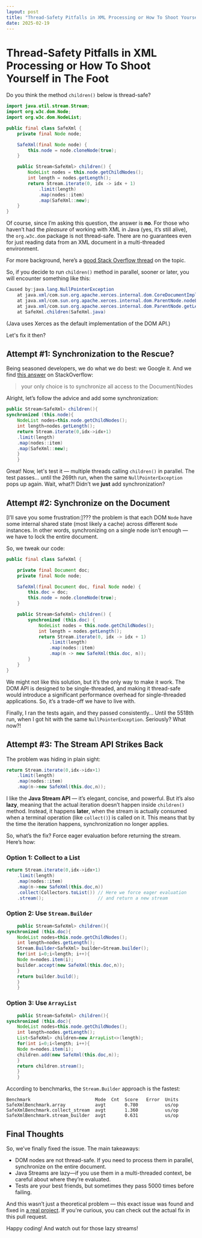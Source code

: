 ```yaml
---
layout: post
title: "Thread-Safety Pitfalls in XML Processing or How To Shoot Yourself in The Foot"
date: 2025-02-19
---
```


# Thread-Safety Pitfalls in XML Processing or How To Shoot Yourself in The Foot

Do you think the method `children()` below is thread-safe?

```java
import java.util.stream.Stream;
import org.w3c.dom.Node;
import org.w3c.dom.NodeList;

public final class SafeXml {
    private final Node node;

    SafeXml(final Node node) {
        this.node = node.cloneNode(true);
    }

    public Stream<SafeXml> children() {
        NodeList nodes = this.node.getChildNodes();
        int length = nodes.getLength();
        return Stream.iterate(0, idx -> idx + 1)
            .limit(length)
            .map(nodes::item)
            .map(SafeXml::new);
    }
}
```

Of course, since I’m asking this question, the answer is **no**.
For those who haven’t had the _pleasure_ of working with XML in Java (yes, it’s
still alive), the `org.w3c.dom` package is not thread-safe.
There are no guarantees even for just reading data from an XML document in
a multi-threaded environment.

For more background, here’s
a [good Stack Overflow thread](https://stackoverflow.com/questions/3439485/java-and-xml-jaxp-what-about-caching-and-thread-safety)
on the topic.

So, if you decide to run `children()` method in parallel, sooner or later,
you will encounter something like this:

```java
Caused by:java.lang.NullPointerException
    at java.xml/com.sun.org.apache.xerces.internal.dom.CoreDocumentImpl.getNodeListCache(CoreDocumentImpl.java:2283)
    at java.xml/com.sun.org.apache.xerces.internal.dom.ParentNode.nodeListGetLength(ParentNode.java:690)
    at java.xml/com.sun.org.apache.xerces.internal.dom.ParentNode.getLength(ParentNode.java:720)
    at SafeXml.children(SafeXml.java)
```

(Java uses Xerces as the default implementation of the DOM API.)

Let's fix it then?

## Attempt #1: Synchronization to the Rescue?

Being seasoned developers, we do what we do best: we Google it. And we
find [this answer](https://stackoverflow.com/questions/10550900/concurrency-and-reusage-of-org-w3c-dom-node)
on StackOverflow:

> your only choice is to synchronize all access to the Document/Nodes

Alright, let’s follow the advice and add some synchronization:

```java
public Stream<SafeXml> children(){
synchronized (this.node){
    NodeList nodes=this.node.getChildNodes();
    int length=nodes.getLength();
    return Stream.iterate(0,idx->idx+1)
    .limit(length)
    .map(nodes::item)
    .map(SafeXml::new);
    }
    }
```

Great! Now, let's test it — multiple threads calling `children()` in parallel.
The test passes... until the 269th run, when the same `NullPointerException`
pops up again. Wait, what?! Didn’t we **just** add synchronization?

## Attempt #2: Synchronize on the Document

[I’ll save you some frustration:]??? the problem is that each DOM `Node` have some
internal shared state (most likely a cache) across different `Node` instances.
In other words, synchronizing on a single node isn’t enough — we have to lock
the entire document.

So, we tweak our code:

```java
public final class SafeXml {

    private final Document doc;
    private final Node node;

    SafeXml(final Document doc, final Node node) {
        this.doc = doc;
        this.node = node.cloneNode(true);
    }

    public Stream<SafeXml> children() {
        synchronized (this.doc) {
            NodeList nodes = this.node.getChildNodes();
            int length = nodes.getLength();
            return Stream.iterate(0, idx -> idx + 1)
                .limit(length)
                .map(nodes::item)
                .map(n -> new SafeXml(this.doc, n));
        }
    }
}
```

We might not like this solution, but it’s the only way to make it work.
The DOM API is designed to be single-threaded, and making it thread-safe would
introduce a significant performance overhead for single-threaded applications.
So, it’s a trade-off we have to live with.

Finally, I ran the tests again, and they passed consistently…
Until the 5518th run, when I got hit with the same `NullPointerException`.
Seriously? What now?!

## Attempt #3: The Stream API Strikes Back

The problem was hiding in plain sight:

```java
return Stream.iterate(0,idx->idx+1)
    .limit(length)
    .map(nodes::item)
    .map(n->new SafeXml(this.doc,n));
```

I like the **Java Stream API** — it’s elegant, concise, and powerful.
But it’s also **lazy**, meaning that the actual iteration doesn’t happen inside 
`children()` method. Instead, it happens **later**,
when the stream is actually consumed when a terminal operation (like `collect()`)
is called on it. This means that by
the time the iteration happens, synchronization no longer applies.

So, what’s the fix? Force eager evaluation before returning the stream.
Here’s how:

### Option 1: Collect to a List

```java
return Stream.iterate(0,idx->idx+1)
    .limit(length)
    .map(nodes::item)
    .map(n->new SafeXml(this.doc,n))
    .collect(Collectors.toList()) // Here we force eager evaluation
    .stream();                    // and return a new stream
```

### Option 2: Use `Stream.Builder`

```java
    public Stream<SafeXml> children(){
synchronized (this.doc){
    NodeList nodes=this.node.getChildNodes();
    int length=nodes.getLength();
    Stream.Builder<SafeXml> builder=Stream.builder();
    for(int i=0;i<length; i++){
    Node n=nodes.item(i);
    builder.accept(new SafeXml(this.doc,n));
    }
    return builder.build();
    }
    }
```

### Option 3: Use `ArrayList`

```java
    public Stream<SafeXml> children(){
synchronized (this.doc){
    NodeList nodes=this.node.getChildNodes();
    int length=nodes.getLength();
    List<SafeXml> children=new ArrayList<>(length);
    for(int i=0;i<length; i++){
    Node n=nodes.item(i);
    children.add(new SafeXml(this.doc,n));
    }
    return children.stream();
    }
    }
```

According to benchmarks, the `Stream.Builder` approach is the fastest:

```shell
Benchmark                        Mode  Cnt  Score   Error  Units
SafeXmlBenchmark.array           avgt       0.780          us/op
SafeXmlBenchmark.collect_stream  avgt       1.360          us/op
SafeXmlBenchmark.stream_builder  avgt       0.631          us/op
```

## Final Thoughts

So, we’ve finally fixed the issue. The main takeaways:

- DOM nodes are not thread-safe. If you need to process them in parallel,
synchronize on the entire document.
- Java Streams are lazy—if you use them in a multi-threaded context, 
be careful about where they’re evaluated.
- Tests are your best friends, but sometimes they pass 5000 times before failing.

And this wasn’t just a theoretical problem — this exact issue was found and 
fixed in [a real project](https://github.com/volodya-lombrozo/xnav/pull/62). 
If you're curious, you can check out the actual fix in this pull request.

Happy coding! And watch out for those lazy streams!